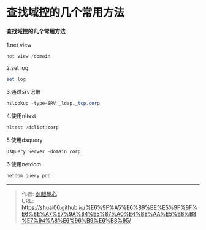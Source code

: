 # 查找域控的几个常用方法



  
#### 查找域控的几个常用方法
  
1.net view

```powershell
net view /domain
```

2.set log

```powershell
set log
```

3.通过srv记录

```powershell
nslookup -type=SRV _ldap._tcp.corp
```

4.使用nltest

```powershell
nltest /dclist:corp
```

5.使用dsquery

```powershell
DsQuery Server -domain corp
```

6.使用netdom

```powershell
netdom query pdc
```

---

> 作者: [剑胆琴心](http://geoer.cn)  
> URL: https://shuai06.github.io/%E6%9F%A5%E6%89%BE%E5%9F%9F%E6%8E%A7%E7%9A%84%E5%87%A0%E4%B8%AA%E5%B8%B8%E7%94%A8%E6%96%B9%E6%B3%95/  

